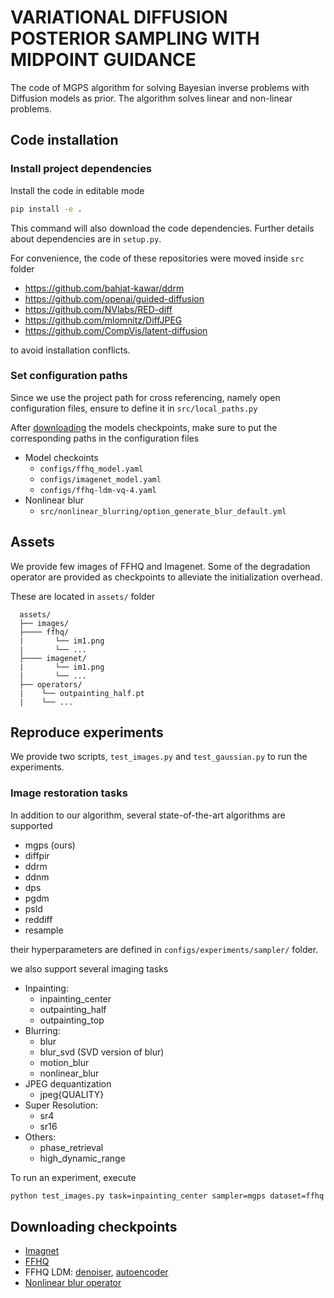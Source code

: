# VARIATIONAL DIFFUSION POSTERIOR SAMPLING WITH MIDPOINT GUIDANCE

The code of MGPS algorithm for solving Bayesian inverse problems with Diffusion models as prior.
The algorithm solves linear and non-linear problems.


## Code installation

### Install project dependencies

Install the code in editable mode

```bash
pip install -e .
```

This command will also download the code dependencies.
Further details about dependencies are in ``setup.py``.

For convenience, the code of these repositories were moved inside ``src`` folder

- https://github.com/bahjat-kawar/ddrm
- https://github.com/openai/guided-diffusion
- https://github.com/NVlabs/RED-diff
- https://github.com/mlomnitz/DiffJPEG
- https://github.com/CompVis/latent-diffusion

to avoid installation conflicts.

### Set configuration paths

Since we use the project path for cross referencing, namely open configuration files, ensure to define it in ``src/local_paths.py``

After [downloading](#downloading-checkpoints) the models checkpoints, make sure to put the corresponding paths in the configuration files

- Model checkoints
  - ``configs/ffhq_model.yaml``
  - ``configs/imagenet_model.yaml``
  - ``configs/ffhq-ldm-vq-4.yaml``
- Nonlinear blur
  - ``src/nonlinear_blurring/option_generate_blur_default.yml``


## Assets

We provide few images of FFHQ and Imagenet.
Some of the degradation operator are provided as checkpoints to alleviate the initialization overhead.

These are located in ``assets/`` folder

```
  assets/
  ├── images/
  ├──── ffhq/
  |       └── im1.png
  |       └── ...
  ├──── imagenet/
  |       └── im1.png
  |       └── ...
  ├── operators/
  |    └── outpainting_half.pt
  |    └── ...
```


## Reproduce experiments

We provide two scripts, ``test_images.py`` and ``test_gaussian.py`` to run the experiments.

### Image restoration tasks

In addition to our algorithm, several state-of-the-art algorithms are supported

- mgps (ours)
- diffpir
- ddrm
- ddnm
- dps
- pgdm
- psld
- reddiff
- resample

their hyperparameters are defined in ``configs/experiments/sampler/`` folder.

we also support several imaging tasks

- Inpainting:
    - inpainting_center
    - outpainting_half
    - outpainting_top
- Blurring:
    - blur
    - blur_svd (SVD version of blur)
    - motion_blur
    - nonlinear_blur
- JPEG dequantization
    - jpeg{QUALITY}
- Super Resolution:
    - sr4
    - sr16
- Others:
    - phase_retrieval
    - high_dynamic_range

To run an experiment, execute

```bash
python test_images.py task=inpainting_center sampler=mgps dataset=ffhq device=cuda:0

```

## Downloading checkpoints

- [Imagnet](https://github.com/openai/guided-diffusion)
- [FFHQ](https://github.com/DPS2022/diffusion-posterior-sampling)
- FFHQ LDM: [denoiser](https://ommer-lab.com/files/latent-diffusion/ffhq.zip), [autoencoder](https://ommer-lab.com/files/latent-diffusion/vq-f4.zip)
- [Nonlinear blur operator](https://drive.google.com/file/d/1xUvRmusWa0PaFej1Kxu11Te33v0JvEeL/view?usp=drive_link)
